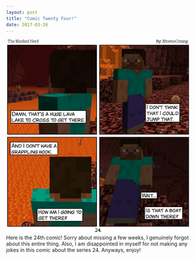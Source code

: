 ```yaml
---
layout: post
title: "Comic Twenty Four!"
date: 2017-03-26
---
```

<img src="/comics/comic24.png" alt="24" class="inline" />
Here is the 24th comic! Sorry about missing a few weeks, I genuinely forgot about this entire thing. Also, I am disappointed in myself for not making any jokes in this comic about the series 24. Anyways, enjoy!
